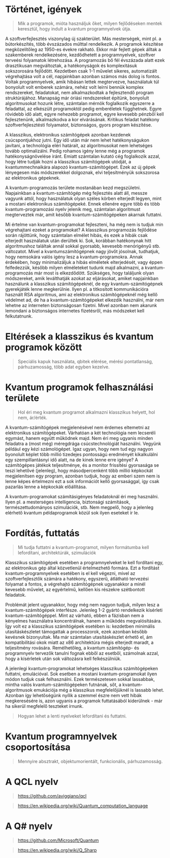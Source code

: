 # Történet, igények
> Mik a programok, mióta használjuk őket, milyen fejlődéseken mentek keresztül, hogy indult a kvantum programnyelvek útja.

A szoftverfejlesztés viszonylag új szakterület. Más mesterségek, mint pl. a bútorkészítés, több évszázados múlttal rendelkezik. A programok készítése megközelítőleg az 1950-es évekre rakható. Ekkor már fejlett gépek álltak a szakemberek rendelkezésére, kezdődhetett a programnyelvek, szoftver terveési folyamatok létrehozása. A programozás bő fél évszázada alatt ezek drasztikusan megváltoztak, a hatékonyságok és komplexitásuk sokszorosára fejlődött. Kezdetben csak 1-1 művelet sikeres, automatizált végrehajtása volt a cél, napjainkban azonban számos más dolog is fontos. Voltak programnyelvek, amik hibásan lettek megtervezve, használatuk túl bonyolult volt emberek számára, nehéz volt leírni bennük komplex rendszereket, feladatokat, nem alkalmazkodtak a fejlesztendő program struktúrájához. Manapság már óriási rendszereket építünk, bonyolult algoritmusokat hozunk létre, számtalan mérnök foglalkozik egyszerre a feladattal, az elkészült programoktól pedig emberéletek függhetnek. Egyre rövidebb idő alatt, egyre nehezebb programot, egyre kevesebb pénzből kell fejlesztenünk, alkalmazkodva a kor elvárásának. Kritikus feladat hatékony szoftverfejlesztésti folyamatot, biztonságos, gyors program készítése.

A klasszikus, elektronikus számítógépek azonban kezdenek csúcspontjukhoz jutni. Egy idő után már nem lehet hatékonyságukon javítani, a technológia eléri határait, az algoritmusokat nem lehetséges tovább optimalizálni. Pedig rohamos igény lenne még a programok hatékonyságnövelése iránt. Emiatt számtalan kutató cég foglalkozik azzal, hogy létre tudják hozni a klasszikus számítógépek utódját, a kvantummechnaikára alapozó kvantum-számítógépet. Ezek az új gépek lényegesen más módszerekkel dolgoznak, elvi teljesítményük sokszorosa az elektronikus gépeknek.

A kvantum-programozás területe mostanában kezd megszületni. Napjainkban a kvantum-számítógép még fejlesztés alatt áll, messze vagyunk attól, hogy használatuk olyan széles körben elterjedt legyen, mint a mostani elektronikus számítógépeké. Ennek ellenére egyre több és több kvantum-programozási nyelv jelenik meg, számtalan algoritmust megterveztek már, amit később kvantum-számítógépeken akarnak futtatni.

Mi értelme van kvantum-programokat fejleszteni, ha még nem is tudjuk min végrehajtani ezeket a programokat? A klasszikus programozás fejlődése során rájöttünk, hogy számtalan elmélet hibás, és ezek a hibák csak elterjedt használatuk után derültek ki. Sok, korábban hatékonynak hitt algoritmushoz találtak annál sokkal gyorsabb, kevesebb menórigényű stb. változatot. Mivel a kvantumszámítógépnek nagy jövőt jósolnak, tudhatjuk, hogy nemsokára valós igény lesz a kvantum-programokra. Annak érdekében, hogy minimalizáljuk a hibás elméletek elterjedését, vagy éppen felfedezzük, később milyen elméleteket tudunk majd alkalmazni, a kvantum-programozás már most is elkezdődött. Szükséges, hogy találjunk olyan módszereket, amik leválthatják azokat az eljárásokat, amiket napjainkban használunk a klasszikus számítógépeknél, de egy kvantum-számítógépnek gyerekjáték lenne megkerülnie. Ilyen pl. a titkosított kommunikációra használt RSA algoritmus, ami az elektronikus számítógépeknél még kellő védelmet ad, de ha a kvantum-számítógépeket elkezdik használni, már nem lehetne az interneten biztonságosan fizetni. Mivel azonban nem akarunk lemondani a biztonságos internetes fizetésről, más módszeket kell felkutatnunk.

# Eltérések a klasszikus és kvantum programok között
> Speciális kapuk használata, qbitek elérése, mérési pontatlanság, párhuzamosság, több adat egyben kezelve.

# Kvantum programok felhasználási területe
> Hol éri meg kvantum programot alkalmazni klasszikus helyett, hol nem, ár/érték.

A kvantum-számítógépek megjelenésével nem érdemes eltemetni az elektronikus számítógépeket. Várhatóan a két technológia nem lecseréli egymást, hanem együtt működnek majd. Nem éri meg ugyanis minden feladatra a (most még) méregdrága csúcstechnológiát használni. Vegyünk például egy kézi számológépet. Igaz ugyan, hogy nem tud egy nagyon byonolult képlet több millió tizedejes pontosságú eredményét kikalkulálni egy szempillantásnyi idő alatt, na de kinek lenne erre igénye? A számítógépes játékok teljesítménye, és a monitor frissítési gyorsasága se teszi lehetővé (jelenleg), hogy másodpercenként több millió képkockát megjelenítsen egy program, azonban tudjuk, hogy az emberi szem nem is lenne képes értelmezni ezt a sok információt kellő gyorsasággal, így csak pazarlás lenne a képkockák előállítása.

A kvantum-programokat számításigényes feladatoknál éri meg használni. Ilyen pl. a mesterséges intelligencia, biztonsági számítások, természettudományos szimulációk, stb. Nem megpelő, hogy a jelenleg elérhető kvantum példaprogramok közül sok ilyen eseteket ír le.

# Fordítás, futtatás
> Mi tudja futtatni a kvantum-programot, milyen formátumba kell lefordítani, architektúrák, szimulációk

Klasszikus számítógépek esetében a programnyelveket le kell fordítani egy, az elektronikus gép által közvetlenül értelmezhető formára. Ezt a fordítást kvantum-programnyelvek esetében is el kell végezni, mivel az szoftverfejlesztők számára a hatékony, egyszerű, átlátható tervezési folyamat a fontos, a végrehajtó számítógépnek ugyanakkor a minél kevesebb művelet, az egyértelmű, kellően kis részekre szétbontott feladatok.

Problémát jelent ugyanakkor, hogy még nem nagyon tudjuk, milyen lesz a kvantum-számítógépek interfésze. Jelenleg 1-2 gyártó rendelkezik kísérleti kvantum-számítógéppel. Mint az várható, ebben a fázisban nem a kényelmes használatra koncentrálnak, hanem a működés megvalósítására. Így volt ez a klasszikus számítógépek esetében is: kezdetben minimális utasításkészletet támogattak a processzorok, ezek azonban később kevésnek bizonyultak. Ma már számtalan utasításkészlet érhető el, ám kompatibilitási okok miatt az x86 architektúra mégis elterjedt maradt, a teljesítmény rovására. Remélhetőleg, a kvantum számítógép- és programnyelv tervezők tanulni fognak ebből az esetből, számolnak azzal, hogy a kísérletek után sok változásra kell felkészülniük.

A jelenlegi kvantum-programokat lehetséges klasszikus számítógépeken futtatni, emulációval. Sok esetben a mostani kvantum-programokat ilyen módon tudjuk csak felhasználni. Ezek természetesen sokkal lassabbak, mintha valós kvantum-számítógépeken futnának, sőt, a kvantum-algoritmusok emukációja még a klasszikus megfelelőjüknél is lassabb lehet. Azonban így lehetőségünk nyílik a szemmel észre nem vett hibák megkeresésére is, azon ugyanis a programok futtatásából kiderülnek - már ha sikerül megfelelő teszteket írnunk.

> Hogyan lehet a lenti nyelveket lefordítani és futtatni.

# Kvantum programnyelvek csoportosítása
> Mennyire absztrakt, objektumorientált, funkcionális, párhuzamosság.

# A QCL nyelv
> https://github.com/aviggiano/qcl

> https://en.wikipedia.org/wiki/Quantum_computation_language

# A Q# nyelv
> https://github.com/Microsoft/Quantum

> https://en.wikipedia.org/wiki/Q_Sharp
